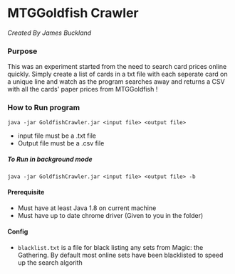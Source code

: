 # MTGGoldfish Crawler
*Created By James Buckland*
### Purpose
This was an experiment started from the need to search card prices online quickly. Simply create a list of cards in a txt file with each seperate card on a unique line and watch as the program searches away and returns a CSV with all the cards' paper prices from MTGGoldfish !
### How to Run program
`java -jar GoldfishCrawler.jar <input file> <output file>`
 - input file must be a .txt file
 - Output file must be a .csv file
##### To Run in background mode 
`java -jar GoldfishCrawler.jar <input file> <output file> -b`
#### Prerequisite 
- Must have at least Java 1.8 on current machine
- Must have up to date chrome driver (Given to you in the folder)

#### Config
- `blacklist.txt` is a file for black listing any sets from Magic: the Gathering. By default most online sets have been blacklisted to speed up the search algorith 
